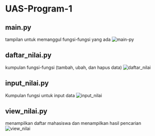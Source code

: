 # UAS-Program-1
## main.py 
tampilan untuk memanggul fungsi-fungsi yang ada
![main-py](https://user-images.githubusercontent.com/72871220/104219697-08c38100-5471-11eb-9a62-d9b62e738ece.png)

## daftar_nilai.py
kumpulan fungsi-fungsi (tambah, ubah, dan hapus data)
![daftar_nilai](https://user-images.githubusercontent.com/72871220/104220431-0f062d00-5472-11eb-9950-0aafe72f7871.png)

## input_nilai.py
Kumpulan fungsi untuk input data
![input_nilai](https://user-images.githubusercontent.com/72871220/104220443-13324a80-5472-11eb-8e87-192a529cfd9f.png)

## view_nilai.py
menampilkan daftar mahasiswa dan menampilkan hasil pencarian
![view_nilai](https://user-images.githubusercontent.com/72871220/104220456-17f6fe80-5472-11eb-9061-7afc1464f9f5.png)
